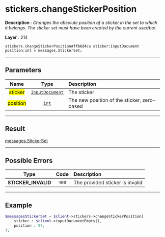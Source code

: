 # stickers.changeStickerPosition

**Description** : *Changes the absolute position of a sticker in the set to which it belongs\. The sticker set must have been created by the current user/bot*

**Layer** : 214

```tl
stickers.changeStickerPosition#ffb6d4ca sticker:InputDocument position:int = messages.StickerSet;
```

---

## Parameters

| Name | Type | Description |
| :---: | :---: | :--- |
| <mark>sticker</mark> | [`InputDocument`](type/InputDocument) | The sticker |
| <mark>position</mark> | [`int`](type/int) | The new position of the sticker, zero-based |

---

## Result

[messages.StickerSet](type/messages.StickerSet)

---

## Possible Errors

| Type | Code | Description |
| :---: | :---: | :--- |
| **STICKER_INVALID** | `400` | The provided sticker is invalid |

---

## Example

```php
$messagesStickerSet = $client->stickers->changeStickerPosition(
	sticker : $client->inputDocumentEmpty(),
	position : 97,
);
```